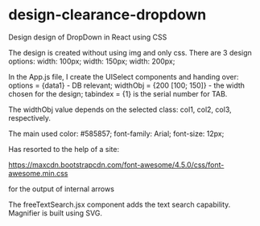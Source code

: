 # design-clearance-dropdown
Design design of DropDown in React using CSS

The design is created without using img and only css. 
There are 3 design options:
	width: 100px; 
	width: 150px; 
	width: 200px;

In the App.js file, I create the UISelect components and handing over:
	options = {data1} - DB relevant;
	widthObj = {200 [100; 150]} - the width chosen for the design;
	tabindex = {1} is the serial number for TAB.

The widthObj value depends on the selected class: col1, col2, col3, respectively.

The main used color: #585857; font-family: Arial; font-size: 12px;

Has resorted to the help of a site:

https://maxcdn.bootstrapcdn.com/font-awesome/4.5.0/css/font-awesome.min.css

for the output of internal arrows

The freeTextSearch.jsx component adds the text search capability. Magnifier is built using SVG.
